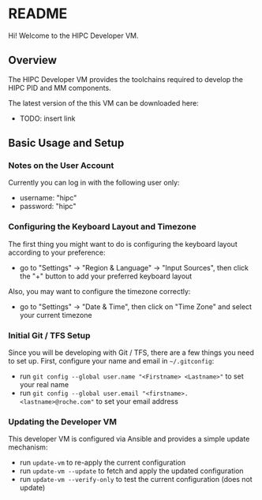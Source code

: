 # README

Hi! Welcome to the HIPC Developer VM.

## Overview

The HIPC Developer VM provides the toolchains required to develop the HIPC PID and MM components.

The latest version of the this VM can be downloaded here:

 * TODO: insert link

## Basic Usage and Setup

### Notes on the User Account

Currently you can log in with the following user only:

 * username: "hipc"
 * password: "hipc"


### Configuring the Keyboard Layout and Timezone

The first thing you might want to do is configuring the keyboard layout according to your preference:

 * go to "Settings" -> "Region & Language" -> "Input Sources", then click the "+" button to add your preferred keyboard layout

Also, you may want to configure the timezone correctly:

 * go to "Settings" -> "Date & Time", then click on "Time Zone" and select your current timezone


### Initial Git / TFS Setup

Since you will be developing with Git / TFS, there are a few things you need to set up.
First, configure your name and email in `~/.gitconfig`:

 * run `git config --global user.name "<Firstname> <Lastname>"` to set your real name
 * run `git config --global user.email "<firstname>.<lastname>@roche.com"` to set your email address


### Updating the Developer VM

This developer VM is configured via Ansible and provides a simple update mechanism:

 * run `update-vm` to re-apply the current configuration
 * run `update-vm --update` to fetch and apply the updated configuration
 * run `update-vm --verify-only` to test the current configuration (does not update)
